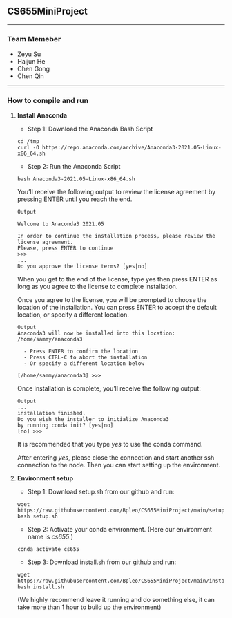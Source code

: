 ## CS655MiniProject
***

### Team Memeber
+ Zeyu Su
+ Haijun He
+ Chen Gong
+ Chen Qin
***
### How to compile and run
   
1. **Install Anaconda**
   + Step 1: Download the Anaconda Bash Script
    ```
    cd /tmp
   curl -O https://repo.anaconda.com/archive/Anaconda3-2021.05-Linux-x86_64.sh
   ```
   + Step 2: Run the Anaconda Script
   ````
   bash Anaconda3-2021.05-Linux-x86_64.sh
   ````
   You’ll receive the following output to review the license agreement by pressing ENTER until you reach the end.
   ```
   Output
   
   Welcome to Anaconda3 2021.05
   
   In order to continue the installation process, please review the license agreement.
   Please, press ENTER to continue
   >>>
   ...
   Do you approve the license terms? [yes|no]
   ```
   When you get to the end of the license, type yes then press ENTER as long as you agree to the license to complete installation.

   Once you agree to the license, you will be prompted to choose the location of the installation. You can press ENTER to accept the default location, or specify a different location.
   ```
   Output
   Anaconda3 will now be installed into this location:
   /home/sammy/anaconda3
   
     - Press ENTER to confirm the location
     - Press CTRL-C to abort the installation
     - Or specify a different location below
   
   [/home/sammy/anaconda3] >>>
   ```
   Once installation is complete, you’ll receive the following output:
   ```
   Output
   ...
   installation finished.
   Do you wish the installer to initialize Anaconda3
   by running conda init? [yes|no]
   [no] >>>
   ```
   It is recommended that you type *yes* to use the conda command.
   
   After entering *yes*, please close the connection and start another ssh connection to the node. Then you can start setting up the environment.
   

2. **Environment setup**
   + Step 1: Download setup.sh from our github and run: 
   
   ````
   wget https://raw.githubusercontent.com/Bpleo/CS655MiniProject/main/setup.sh
   bash setup.sh
   ````
   + Step 2: Activate your conda environment. (Here our environment name is *cs655*.)
   
   ```
   conda activate cs655
   ```
   + Step 3: Download install.sh from our github and run:
    
   ```
   wget https://raw.githubusercontent.com/Bpleo/CS655MiniProject/main/install.sh
   bash install.sh
   ```
    (We highly recommend leave it running and do something else, it can take more than 1 hour to build up the environment)
